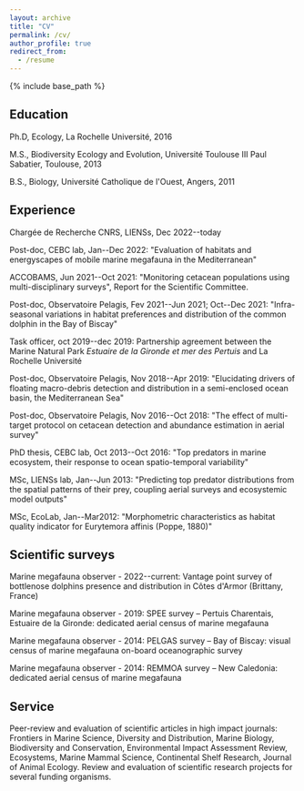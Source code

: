 ```yaml
---
layout: archive
title: "CV"
permalink: /cv/
author_profile: true
redirect_from:
  - /resume
---
```


{% include base_path %}

Education
-----
Ph.D, Ecology, La Rochelle Université, 2016

M.S., Biodiversity Ecology and Evolution, Université Toulouse III Paul Sabatier, Toulouse, 2013

B.S., Biology, Université Catholique de l'Ouest, Angers, 2011

Experience
-----
Chargée de Recherche CNRS, LIENSs, Dec 2022--today

Post-doc, CEBC lab, Jan--Dec 2022:
"Evaluation of habitats and energyscapes of mobile marine megafauna in the Mediterranean"

ACCOBAMS, Jun 2021--Oct 2021:
"Monitoring cetacean populations using multi-disciplinary surveys", Report for the Scientific Committee.

Post-doc, Observatoire Pelagis, Fev 2021--Jun 2021; Oct--Dec 2021:
"Infra-seasonal variations in habitat preferences and distribution of the common dolphin in the Bay of Biscay"

Task officer, oct 2019--dec 2019:
Partnership agreement between the Marine Natural Park *Estuaire de la Gironde et mer des Pertuis* and La Rochelle Université

Post-doc, Observatoire Pelagis, Nov 2018--Apr 2019:
"Elucidating drivers of floating macro-debris detection and distribution in a semi-enclosed ocean basin, the Mediterranean Sea"

Post-doc, Observatoire Pelagis, Nov 2016--Oct 2018:
"The effect of multi-target protocol on  cetacean detection and abundance estimation in aerial survey"

PhD thesis, CEBC lab, Oct 2013--Oct 2016:
"Top predators in marine ecosystem, their response to ocean spatio-temporal variability"

MSc, LIENSs lab, Jan--Jun 2013: 
"Predicting top predator distributions from the spatial patterns of their prey, coupling aerial surveys and ecosystemic model outputs"

MSc, EcoLab, Jan--Mar2012:
"Morphometric characteristics as habitat quality indicator for Eurytemora affinis (Poppe, 1880)"

Scientific surveys
-----
Marine megafauna observer - 2022--current:
Vantage point survey of bottlenose dolphins presence and distribution in Côtes d'Armor (Brittany, France)

Marine megafauna observer - 2019:
SPEE survey – Pertuis Charentais, Estuaire de la Gironde: dedicated aerial census of marine megafauna

Marine megafauna observer - 2014: 
PELGAS survey – Bay of Biscay: visual census of marine megafauna on-board oceanographic survey

Marine megafauna observer - 2014: 
REMMOA survey – New Caledonia: dedicated aerial census of marine megafauna
  
Service
-----
Peer-review and evaluation of scientific articles in high impact journals: Frontiers in Marine Science, Diversity and Distribution, Marine Biology, Biodiversity and Conservation, Environmental Impact Assessment Review, Ecosystems, Marine Mammal Science, Continental Shelf Research, Journal of Animal Ecology. 
Review and evaluation of scientific research projects for several funding organisms. 
